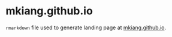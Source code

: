 # mkiang.github.io

`rmarkdown` file used to generate landing page at [mkiang.github.io](http://mkiang.github.io).
